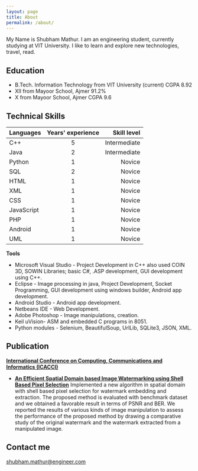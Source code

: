 ```yaml
---
layout: page
title: About
permalink: /about/
---
```


My Name is Shubham Mathur. I am an engineering student, currently studying at VIT University. I like to learn and explore new technologies, travel, read.

## Education

* B.Tech. Information Technology from VIT University (current) CGPA 8.92
* XII from Mayoor School, Ajmer  91.2%
* X from Mayoor School, Ajmer  CGPA 9.6


## Technical Skills

 **Languages**  | **Years' experience** |**Skill level**
 ---|:---:| ---:
 C++| 5 | Intermediate 
 Java| 2 | Intermediate 
 Python| 1 | Novice
 SQL| 2 | Novice 
 HTML| 1 | Novice
 XML| 1 | Novice
 CSS| 1 | Novice
 JavaScript| 1 | Novice
 PHP|1|Novice
 Android| 1 | Novice 
 UML| 1 | Novice 


 
 **Tools**
 
* Microsoft Visual Studio - Project Development in C++ also used COIN 3D, SOWIN Libraries; basic C#, .ASP development, GUI development using C++.
* Eclipse - Image processing in java, Project Development, Socket Programming, GUI development using windows builder, Android app development.
* Android Studio - Android app development.
* Netbeans IDE - Web Development.
* Adobe Photoshop - Image manipulations, creation.
* Keil uVision- ASM and embedded C programs in 8051.
* Python modules - Selenium, BeautifulSoup, UrlLib, SQLite3, JSON, XML.
 
  
 
## Publication

[**International Conference on Computing, Communications and Informatics (ICACCI)**](http://icacci-conference.org/2016/)

* [**An Efficient Spatial Domain based Image Watermarking using Shell Based Pixel Selection**](http://ieeexplore.ieee.org/document/7732468/) 
Implemented a new algorithm in spatial domain with shell based pixel selection for watermark embedding and extraction. 
The proposed method is evaluated with benchmark dataset and we obtained a favorable result in terms of PSNR
and BER. We reported the results of various kinds of image manipulation to
assess the performance of the proposed method by drawing a comparative
study of the original watermark and the watermark extracted from a
manipulated image.


## Contact me

[shubham.mathur@engineer.com](mailto:shubham.mathur@engineer.com)
